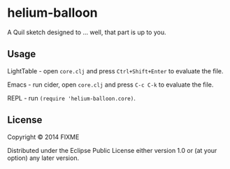 # helium-balloon

A Quil sketch designed to ... well, that part is up to you.

## Usage

LightTable - open `core.clj` and press `Ctrl+Shift+Enter` to evaluate the file.

Emacs - run cider, open `core.clj` and press `C-c C-k` to evaluate the file.

REPL - run `(require 'helium-balloon.core)`.

## License

Copyright © 2014 FIXME

Distributed under the Eclipse Public License either version 1.0 or (at
your option) any later version.
